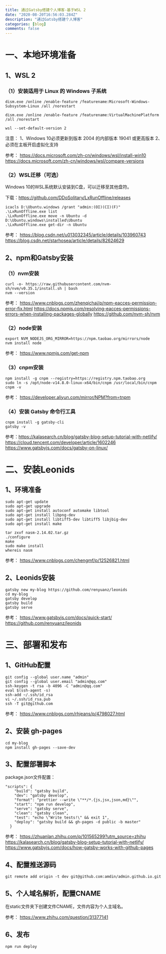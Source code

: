 ```yaml
---
title: 通过Gatsby搭建个人博客-基于WSL 2
date: "2020-08-20T16:56:03.284Z"
description: "通过Gatsby搭建个人博客"
categories: [blog]
comments: false
---
```


# 一、本地环境准备
## 1、WSL 2
### （1）安装适用于 Linux 的 Windows 子系统
```
dism.exe /online /enable-feature /featurename:Microsoft-Windows-Subsystem-Linux /all /norestart

dism.exe /online /enable-feature /featurename:VirtualMachinePlatform /all /norestart

wsl --set-default-version 2
```

注意：
1、Windows 10必须更新到版本 2004 的内部版本 19041 或更高版本
2、必须在主板开启虚拟化支持

参考：
https://docs.microsoft.com/zh-cn/windows/wsl/install-win10
https://docs.microsoft.com/zh-cn/windows/wsl/compare-versions

### （2）WSL迁移（可选）
Windows 10的WSL系统默认安装到C盘，可以迁移至其他盘符。

下载：https://github.com/DDoSolitary/LxRunOffline/releases

```
icacls D:\Ubuntu.windows /grant "admin:(OI)(CI)(F)"
.\LxRunOffline.exe list
.\LxRunOffline.exe move -n Ubuntu -d D:\Ubuntu.windows\installed\Ubuntu
.\LxRunOffline.exe get-dir -n Ubuntu
```

参考：
https://blog.csdn.net/u013032345/article/details/103960743
https://blog.csdn.net/starhosea/article/details/82624629

## 2、npm和Gatsby安装
### （1）nvm安装
```
curl -o- https://raw.githubusercontent.com/nvm-sh/nvm/v0.35.1/install.sh | bash
nvm --version
```

参考：
https://www.cnblogs.com/zhenqichai/p/npm-eacces-permission-error-fix.html
https://docs.npmjs.com/resolving-eacces-permissions-errors-when-installing-packages-globally
https://github.com/nvm-sh/nvm

### （2）node安装
```
export NVM_NODEJS_ORG_MIRROR=https://npm.taobao.org/mirrors/node
nvm install node
```

参考：
https://www.npmjs.com/get-npm

### （3）cnpm安装
```
npm install -g cnpm --registry=https://registry.npm.taobao.org
sudo ln -s /opt/node-v14.8.0-linux-x64/bin/cnpm /usr/local/bin/cnpm
cnpm -v
```

参考：
https://developer.aliyun.com/mirror/NPM?from=tnpm

### （4）安装 Gatsby 命令行工具
```
cnpm install -g gatsby-cli
gatsby -v
```

参考：https://kalasearch.cn/blog/gatsby-blog-setup-tutorial-with-netlify/
https://cloud.tencent.com/developer/article/1602246
https://www.gatsbyjs.com/docs/gatsby-on-linux/

# 二、安装Leonids

## 1、环境准备
```
sudo apt-get update
sudo apt-get upgrade
sudo apt-get install autoconf automake libtool
sudo apt-get install libpng-dev
sudo apt-get install libtiff5-dev libtiff5 libjbig-dev
sudo apt-get install make

tar zxvf nasm-2.14.02.tar.gz
./configure
make
sudo make install
whereis nasm
```

参考：
https://www.cnblogs.com/chengmf/p/12526821.html

## 2、Leonids安装
```
gatsby new my-blog https://github.com/renyuanz/leonids
cd my-blog
gatsby develop
gatsby build
gatsby serve
```

参考：
https://www.gatsbyjs.com/docs/quick-start/
https://github.com/renyuanz/leonids


# 三、部署和发布
## 1、GitHub配置
```
git config --global user.name "admin"
git config --global user.email "admin@qq.com"
ssh-keygen -t rsa -b 4096 -C "admin@qq.com"
eval $(ssh-agent -s)
ssh-add ~/.ssh/id_rsa
vi ~/.ssh/id_rsa.pub
ssh -T git@github.com
```

参考：
https://www.cnblogs.com/rhjeans/p/4798027.html

## 2、安装 gh-pages
```
cd my-blog
npm install gh-pages --save-dev
```

## 3、配置部署脚本
package.json文件配置：
```
"scripts": {
    "build": "gatsby build",
    "dev": "gatsby develop",
    "format": "prettier --write \"**/*.{js,jsx,json,md}\"",
    "start": "npm run develop",
    "serve": "gatsby serve",
    "clean": "gatsby clean",
    "test": "echo \"Write tests!\" && exit 1",
    "deploy": "gatsby build && gh-pages -d public -b master"
  }
```

参考：
https://zhuanlan.zhihu.com/p/101565299?utm_source=zhihu
https://kalasearch.cn/blog/gatsby-blog-setup-tutorial-with-netlify/
https://www.gatsbyjs.com/docs/how-gatsby-works-with-github-pages

## 4、配置推送源码
```
git remote add origin -t dev git@github.com:amdin/admin.github.io.git
```

## 5、个人域名解析，配置CNAME
在static文件夹下创建文件CNAME，文件内容为个人主域名。

参考：
https://www.zhihu.com/question/31377141

## 6、发布
```
npm run deploy
```